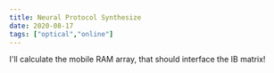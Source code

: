 ```yaml
---
title: Neural Protocol Synthesize
date: 2020-08-17
tags: ["optical","online"]
---
```


I'll calculate the mobile RAM array, that should interface the IB matrix!